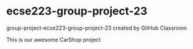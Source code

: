 # ecse223-group-project-23
group-project-ecse223-group-project-23 created by GitHub Classroom

This is our awesome CarShop project
